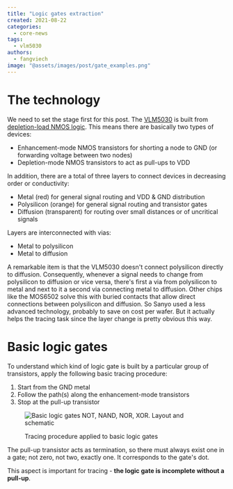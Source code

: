 ```yaml
---
title: "Logic gates extraction"
created: 2021-08-22
categories: 
  - core-news
tags: 
  - vlm5030
authors: 
  - fangviech
image: "@assets/images/post/gate_examples.png"
---
```


# The technology

We need to set the stage first for this post. The [VLM5030](https://siliconpr0n.org/archive/doku.php?id=ogoun:vlm5030#map) is built from [depletion-load NMOS logic](https://en.wikipedia.org/wiki/Depletion-load_NMOS_logic). This means there are basically two types of devices:

- Enhancement-mode NMOS transistors for shorting a node to GND (or forwarding voltage between two nodes)
- Depletion-mode NMOS transistors to act as pull-ups to VDD

In addition, there are a total of three layers to connect devices in decreasing order or conductivity:

- Metal (red) for general signal routing and VDD & GND distribution
- Polysilicon (orange) for general signal routing and transistor gates
- Diffusion (transparent) for routing over small distances or of uncritical signals

Layers are interconnected with vias:

- Metal to polysilicon
- Metal to diffusion

A remarkable item is that the VLM5030 doesn't connect polysilicon directly to diffusion. Consequently, whenever a signal needs to change from polysilicon to diffusion or vice versa, there's first a via from polysilicon to metal and next to it a second via connecting metal to diffusion. Other chips like the MOS6502 solve this with buried contacts that allow direct connections between polysilicon and diffusion. So Sanyo used a less advanced technology, probably to save on cost per wafer. But it actually helps the tracing task since the layer change is pretty obvious this way.

# Basic logic gates

To understand which kind of logic gate is built by a particular group of transistors, apply the following basic tracing procedure:

1. Start from the GND metal
2. Follow the path(s) along the enhancement-mode transistors
3. Stop at the pull-up transistor

<figure>

![Basic logic gates NOT, NAND, NOR, XOR. Layout and schematic](@assets/images/post/gate_examples.png)

<figcaption>Tracing procedure applied to basic logic gates</figcaption>
</figure>

The pull-up transistor acts as termination, so there must always exist one in a gate; not zero, not two, exactly one. It corresponds to the gate's dot.

This aspect is important for tracing - **the logic gate is incomplete without a pull-up**.
